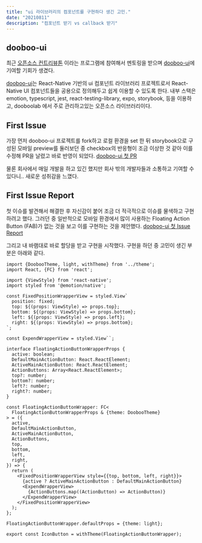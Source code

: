 ```yaml
---
title: "ui 라이브러리의 컴포넌트를 구현하다 생긴 고민."
date: "20210811"
description: "컴포넌트 받기 vs callback 받기"
---
```


## dooboo-ui
최근 [오픈소스 컨트리뷰톤](https://www.oss.kr/notice/show/d7db473a-f57b-4d5e-be88-c0752f1719ec?page=7) 이라는 프로그램에 참여해서 멘토링을 받으며 [dooboo-ui](https://github.com/dooboolab/dooboo-ui)에 기여할 기회가 생겼다. 

[dooboo-ui](https://github.com/dooboolab/dooboo-ui)는 React-Native 기반의 ui 컴포넌트 라이브러리 프로젝트로서 React-Native UI 컴포넌트들을 공용으로 정의해두고 쉽게 이용할 수 있도록 한다. 내부 스택은  emotion, typescript, jest, react-testing-library, expo, storybook, 등을 이용하고, dooboolab 에서 주로 관리하고있는 오픈소스 라이브러리이다.

## First Issue

가장 먼저 dooboo-ui 프로젝트를 fork하고 로컬 환경을 set 한 뒤 storybook으로 구성된 모바일 preview를 둘러보던 중 checkbox의 반응형이 조금 이상한 것 같아 이를 수정해 PR을 날렸고 바로 반영이 되었다. [dooboo-ui 첫 PR](https://github.com/dooboolab/dooboo-ui/pull/61)

물론 회사에서 매일 개발을 하고 있긴 했지만 회사 밖의 개발자들과 소통하고 기여할 수 있다니.. 새로운 성취감을 느꼈다.

## First Issue Report

첫 이슈를 발견해서 해결한 후 자신감이 붙어 조금 더 적극적으로 이슈를 물색하고 구현하려고 했다. 그러던 중 일반적으로 모바일 환경에서 많이 사용하는 Floating Action Button (FAB)가 없는 것을 보고 이를 구현하는 것을 제안했다. [dooboo-ui 첫 Issue Report](https://github.com/dooboolab/dooboo-ui/issues/63)

그리고 내 바램대로 바로 할당을 받고 구현을 시작했다. 
구현을 하던 중 고민이 생긴 부분은 아래와 같다. 

```TS
import {DoobooTheme, light, withTheme} from '../theme';
import React, {FC} from 'react';

import {ViewStyle} from 'react-native';
import styled from '@emotion/native';

const FixedPositionWrapperView = styled.View`
  position: fixed;
  top: ${(props: ViewStyle) => props.top};
  bottom: ${(props: ViewStyle) => props.bottom};
  left: ${(props: ViewStyle) => props.left};
  right: ${(props: ViewStyle) => props.bottom};
`;

const ExpendWrapperView = styled.View``;

interface FloatingActionButtonWrapperProps {
  active: boolean;
  DefaultMainActionButton: React.ReactElement;
  ActiveMainActionButton: React.ReactElement;
  ActionButtons: Array<React.ReactElement>;
  top?: number;
  bottom?: number;
  left?: number;
  right?: number;
}

const FloatingActionButtonWrapper: FC<
  FloatingActionButtonWrapperProps & {theme: DoobooTheme}
> = ({
  active,
  DefaultMainActionButton,
  ActiveMainActionButton,
  ActionButtons,
  top,
  bottom,
  left,
  right,
}) => {
  return (
    <FixedPositionWrapperView style={{top, bottom, left, right}}>
      {active ? ActiveMainActionButton : DefaultMainActionButton}
      <ExpendWrapperView>
        {ActionButtons.map((ActionButton) => ActionButton)}
      </ExpendWrapperView>
    </FixedPositionWrapperView>
  );
};

FloatingActionButtonWrapper.defaultProps = {theme: light};

export const IconButton = withTheme(FloatingActionButtonWrapper);

```